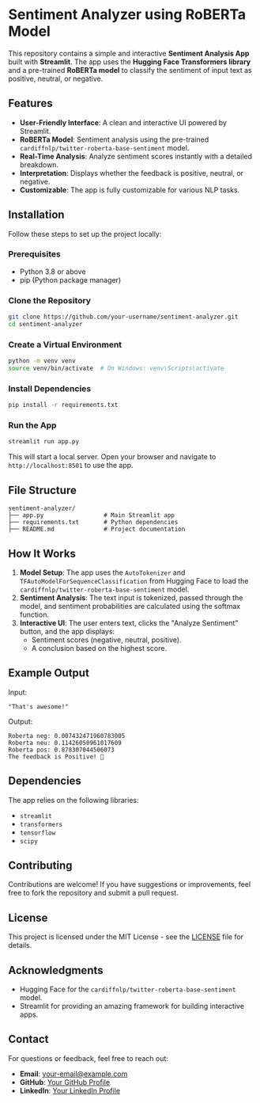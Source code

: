 # Sentiment Analyzer using RoBERTa Model

This repository contains a simple and interactive **Sentiment Analysis App** built with **Streamlit**. The app uses the **Hugging Face Transformers library** and a pre-trained **RoBERTa model** to classify the sentiment of input text as positive, neutral, or negative.

## Features

- **User-Friendly Interface**: A clean and interactive UI powered by Streamlit.
- **RoBERTa Model**: Sentiment analysis using the pre-trained `cardiffnlp/twitter-roberta-base-sentiment` model.
- **Real-Time Analysis**: Analyze sentiment scores instantly with a detailed breakdown.
- **Interpretation**: Displays whether the feedback is positive, neutral, or negative.
- **Customizable**: The app is fully customizable for various NLP tasks.

## Installation

Follow these steps to set up the project locally:

### Prerequisites

- Python 3.8 or above
- pip (Python package manager)

### Clone the Repository

```bash
git clone https://github.com/your-username/sentiment-analyzer.git
cd sentiment-analyzer
```

### Create a Virtual Environment

```bash
python -m venv venv
source venv/bin/activate  # On Windows: venv\Scripts\activate
```

### Install Dependencies

```bash
pip install -r requirements.txt
```

### Run the App

```bash
streamlit run app.py
```

This will start a local server. Open your browser and navigate to `http://localhost:8501` to use the app.

## File Structure

```plaintext
sentiment-analyzer/
├── app.py                 # Main Streamlit app
├── requirements.txt       # Python dependencies
├── README.md              # Project documentation
```

## How It Works

1. **Model Setup**: The app uses the `AutoTokenizer` and `TFAutoModelForSequenceClassification` from Hugging Face to load the `cardiffnlp/twitter-roberta-base-sentiment` model.
2. **Sentiment Analysis**: The text input is tokenized, passed through the model, and sentiment probabilities are calculated using the softmax function.
3. **Interactive UI**: The user enters text, clicks the "Analyze Sentiment" button, and the app displays:
   - Sentiment scores (negative, neutral, positive).
   - A conclusion based on the highest score.

## Example Output

Input:

```plaintext
"That's awesome!"
```

Output:

```plaintext
Roberta neg: 0.007432471960783005
Roberta neu: 0.11426050961017609
Roberta pos: 0.878307044506073
The feedback is Positive! 🎉
```

## Dependencies

The app relies on the following libraries:

- `streamlit`
- `transformers`
- `tensorflow`
- `scipy`

## Contributing

Contributions are welcome! If you have suggestions or improvements, feel free to fork the repository and submit a pull request.

## License

This project is licensed under the MIT License - see the [LICENSE](LICENSE) file for details.

## Acknowledgments

- Hugging Face for the `cardiffnlp/twitter-roberta-base-sentiment` model.
- Streamlit for providing an amazing framework for building interactive apps.

## Contact

For questions or feedback, feel free to reach out:

- **Email**: [your-email@example.com](mailto:anask8726@gmail.com)
- **GitHub**: [Your GitHub Profile](https://github.com/Anaspro72)
- **LinkedIn**: [Your LinkedIn Profile](https://www.linkedin.com/in/anas-khan-a05730148/)

